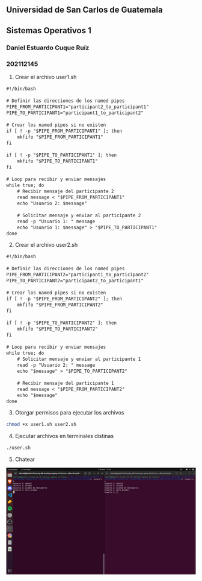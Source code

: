 ## Universidad de San Carlos de Guatemala

## Sistemas Operativos 1

### Daniel Estuardo Cuque Ruíz

### 202112145

1. Crear el archivo user1.sh

```
#!/bin/bash

# Definir las direcciones de los named pipes
PIPE_FROM_PARTICIPANT1="participant2_to_participant1"
PIPE_TO_PARTICIPANT1="participant1_to_participant2"

# Crear los named pipes si no existen
if [ ! -p "$PIPE_FROM_PARTICIPANT1" ]; then
    mkfifo "$PIPE_FROM_PARTICIPANT1"
fi

if [ ! -p "$PIPE_TO_PARTICIPANT1" ]; then
    mkfifo "$PIPE_TO_PARTICIPANT1"
fi

# Loop para recibir y enviar mensajes
while true; do
    # Recibir mensaje del participante 2
    read message < "$PIPE_FROM_PARTICIPANT1"
    echo "Usuario 2: $message"

    # Solicitar mensaje y enviar al participante 2
    read -p "Usuario 1: " message
    echo "Usuario 1: $message" > "$PIPE_TO_PARTICIPANT1"
done
```


2. Crear el archivo user2.sh

```
#!/bin/bash

# Definir las direcciones de los named pipes
PIPE_FROM_PARTICIPANT2="participant1_to_participant2"
PIPE_TO_PARTICIPANT2="participant2_to_participant1"

# Crear los named pipes si no existen
if [ ! -p "$PIPE_FROM_PARTICIPANT2" ]; then
    mkfifo "$PIPE_FROM_PARTICIPANT2"
fi

if [ ! -p "$PIPE_TO_PARTICIPANT2" ]; then
    mkfifo "$PIPE_TO_PARTICIPANT2"
fi

# Loop para recibir y enviar mensajes
while true; do
    # Solicitar mensaje y enviar al participante 1
    read -p "Usuario 2: " message
    echo "$message" > "$PIPE_TO_PARTICIPANT2"

    # Recibir mensaje del participante 1
    read message < "$PIPE_FROM_PARTICIPANT2"
    echo "$message"
done
```

3. Otorgar permisos para ejecutar los archivos 

```bash
chmod +x user1.sh user2.sh
```

4. Ejecutar archivos en terminales distinas

```bash
./user.sh
```

5. Chatear

<img src="actividad4.png">